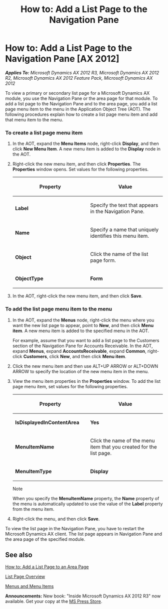 ﻿---
title: 'How to: Add a List Page to the Navigation Pane'
TOCTitle: 'How to: Add a List Page to the Navigation Pane'
ms:assetid: 0364f72c-3ac5-4fb8-b7fe-7e0db7d9d9a4
ms:mtpsurl: https://msdn.microsoft.com/en-us/library/Cc518832(v=AX.60)
ms:contentKeyID: 35240233
ms.date: 05/18/2015
mtps_version: v=AX.60
---

# How to: Add a List Page to the Navigation Pane [AX 2012]


_**Applies To:** Microsoft Dynamics AX 2012 R3, Microsoft Dynamics AX 2012 R2, Microsoft Dynamics AX 2012 Feature Pack, Microsoft Dynamics AX 2012_

To view a primary or secondary list page for a Microsoft Dynamics AX module, you use the Navigation Pane or the area page for that module. To add a list page to the Navigation Pane and to the area page, you add a list page menu item to the menu in the Application Object Tree (AOT). The following procedures explain how to create a list page menu item and add that menu item to the menu.

### To create a list page menu item

1.  In the AOT, expand the **Menu Items** node, right-click **Display**, and then click **New Menu Item**. A new menu item is added to the **Display** node in the AOT.

2.  Right-click the new menu item, and then click **Properties**. The **Properties** window opens. Set values for the following properties.
    
    <table>
    <colgroup>
    <col style="width: 50%" />
    <col style="width: 50%" />
    </colgroup>
    <thead>
    <tr class="header">
    <th><p>Property</p></th>
    <th><p>Value</p></th>
    </tr>
    </thead>
    <tbody>
    <tr class="odd">
    <td><p><strong>Label</strong></p></td>
    <td><p>Specify the text that appears in the Navigation Pane.</p></td>
    </tr>
    <tr class="even">
    <td><p><strong>Name</strong></p></td>
    <td><p>Specify a name that uniquely identifies this menu item.</p></td>
    </tr>
    <tr class="odd">
    <td><p><strong>Object</strong></p></td>
    <td><p>Click the name of the list page form.</p></td>
    </tr>
    <tr class="even">
    <td><p><strong>ObjectType</strong></p></td>
    <td><p><strong>Form</strong></p></td>
    </tr>
    </tbody>
    </table>


3.  In the AOT, right-click the new menu item, and then click **Save**.

### To add the list page menu item to the menu

1.  In the AOT, expand the **Menus** node, right-click the menu where you want the new list page to appear, point to **New**, and then click **Menu item**. A new menu item is added to the specified menu in the AOT.
    
    For example, assume that you want to add a list page to the Customers section of the Navigation Pane for Accounts Receivable. In the AOT, expand **Menus**, expand **AccountsReceivable**, expand **Common**, right-click **Customers**, click **New**, and then click **Menu item**.

2.  Click the new menu item and then use ALT+UP ARROW or ALT+DOWN ARROW to specify the location of the new menu item in the menu.

3.  View the menu item properties in the **Properties** window. To add the list page menu item, set values for the following properties.
    
    <table>
    <colgroup>
    <col style="width: 50%" />
    <col style="width: 50%" />
    </colgroup>
    <thead>
    <tr class="header">
    <th><p>Property</p></th>
    <th><p>Value</p></th>
    </tr>
    </thead>
    <tbody>
    <tr class="odd">
    <td><p><strong>IsDisplayedInContentArea</strong></p></td>
    <td><p><strong>Yes</strong></p></td>
    </tr>
    <tr class="even">
    <td><p><strong>MenuItemName</strong></p></td>
    <td><p>Click the name of the menu item that you created for the list page.</p></td>
    </tr>
    <tr class="odd">
    <td><p><strong>MenuItemType</strong></p></td>
    <td><p><strong>Display</strong></p></td>
    </tr>
    </tbody>
    </table>
    

    > [!NOTE]
    > <P>When you specify the <STRONG>MenuItemName</STRONG> property, the <STRONG>Name</STRONG> property of the menu is automatically updated to use the value of the <STRONG>Label</STRONG> property from the menu item.</P>



4.  Right-click the menu, and then click **Save**.

To view the list page in the Navigation Pane, you have to restart the Microsoft Dynamics AX client. The list page appears in Navigation Pane and the area page of the specified module.

## See also

[How to: Add a List Page to an Area Page](how-to-add-a-list-page-to-an-area-page.md)

[List Page Overview](list-page-overview.md)

[Menus and Menu Items](menus-and-menu-items.md)

  
**Announcements:** New book: "Inside Microsoft Dynamics AX 2012 R3" now available. Get your copy at the [MS Press Store](https://www.microsoftpressstore.com/store/inside-microsoft-dynamics-ax-2012-r3-9780735685109).

